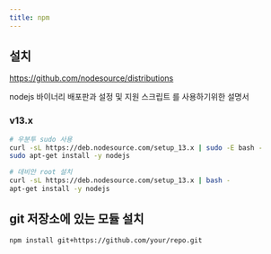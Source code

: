 ```yaml
---
title: npm
---
```

## 설치

<https://github.com/nodesource/distributions>

nodejs 바이너리 배포판과 설정 및 지원 스크립트 를 사용하기위한 설명서

### v13.x

```bash
# 우분투 sudo 사용
curl -sL https://deb.nodesource.com/setup_13.x | sudo -E bash -
sudo apt-get install -y nodejs

# 데비안 root 설치 
curl -sL https://deb.nodesource.com/setup_13.x | bash -
apt-get install -y nodejs
```

## git 저장소에 있는 모듈 설치

```bash
npm install git+https://github.com/your/repo.git
```
